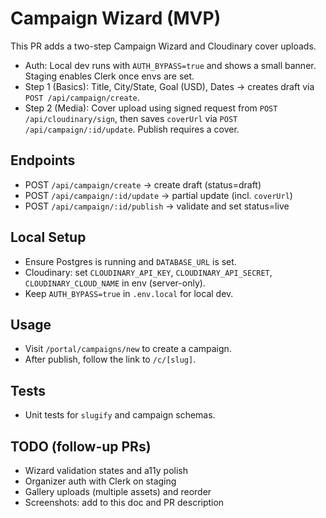 # Campaign Wizard (MVP)

This PR adds a two-step Campaign Wizard and Cloudinary cover uploads.

- Auth: Local dev runs with `AUTH_BYPASS=true` and shows a small banner. Staging enables Clerk once envs are set.
- Step 1 (Basics): Title, City/State, Goal (USD), Dates → creates draft via `POST /api/campaign/create`.
- Step 2 (Media): Cover upload using signed request from `POST /api/cloudinary/sign`, then saves `coverUrl` via `POST /api/campaign/:id/update`. Publish requires a cover.

## Endpoints
- POST `/api/campaign/create` → create draft (status=draft)
- POST `/api/campaign/:id/update` → partial update (incl. `coverUrl`)
- POST `/api/campaign/:id/publish` → validate and set status=live

## Local Setup
- Ensure Postgres is running and `DATABASE_URL` is set.
- Cloudinary: set `CLOUDINARY_API_KEY`, `CLOUDINARY_API_SECRET`, `CLOUDINARY_CLOUD_NAME` in env (server-only).
- Keep `AUTH_BYPASS=true` in `.env.local` for local dev.

## Usage
- Visit `/portal/campaigns/new` to create a campaign.
- After publish, follow the link to `/c/[slug]`.

## Tests
- Unit tests for `slugify` and campaign schemas.

## TODO (follow-up PRs)
- Wizard validation states and a11y polish
- Organizer auth with Clerk on staging
- Gallery uploads (multiple assets) and reorder
- Screenshots: add to this doc and PR description
